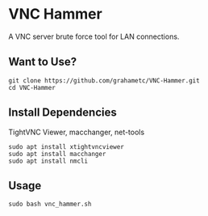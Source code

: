 # VNC Hammer
A VNC server brute force tool for LAN connections.

## Want to Use?
```
git clone https://github.com/grahametc/VNC-Hammer.git
cd VNC-Hammer
```

## Install Dependencies
TightVNC Viewer, macchanger, net-tools
```
sudo apt install xtightvncviewer
sudo apt install macchanger
sudo apt install nmcli
```





## Usage 
```
sudo bash vnc_hammer.sh
```
